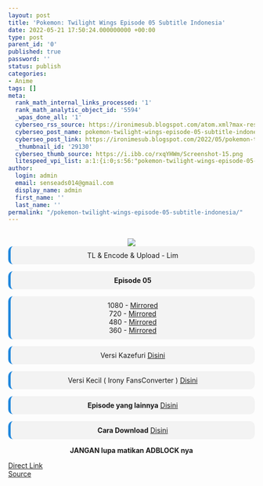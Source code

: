 ```yaml
---
layout: post
title: 'Pokemon: Twilight Wings Episode 05 Subtitle Indonesia'
date: 2022-05-21 17:50:24.000000000 +00:00
type: post
parent_id: '0'
published: true
password: ''
status: publish
categories:
- Anime
tags: []
meta:
  rank_math_internal_links_processed: '1'
  rank_math_analytic_object_id: '5594'
  _wpas_done_all: '1'
  cyberseo_rss_source: https://ironimesub.blogspot.com/atom.xml?max-results=150
  cyberseo_post_name: pokemon-twilight-wings-episode-05-subtitle-indonesia
  cyberseo_post_link: https://ironimesub.blogspot.com/2022/05/pokemon-twilight-wings-episode-05.html
  _thumbnail_id: '29130'
  cyberseo_thumb_source: https://i.ibb.co/rxqYHWm/Screenshot-15.png
  litespeed_vpi_list: a:1:{i:0;s:56:"pokemon-twilight-wings-episode-05-subtitle-indonesia.png";}
author:
  login: admin
  email: senseads014@gmail.com
  display_name: admin
  first_name: ''
  last_name: ''
permalink: "/pokemon-twilight-wings-episode-05-subtitle-indonesia/"
---
```

<p><meta content=" TL &amp; Encode &amp; Upload - Lim Episode 05 1080 - Mirrored 720 - Mirrored 480 - Mirrored 360 - Mirrored Versi Kazefur..." name="twitter:description" /></p>
<div style="text-align: center;">
<br />
<img src="{{ site.baseurl }}/assets/2022/05/Screenshot-15.png" />
<div style="-moz-border-radius: 10px; -webkit-border-radius: 10px; background-color: #f3f3f3; border-left: 5px solid #2288dd; border-radius: 10px; padding: 10px; t-align: left;">
TL &amp; Encode &amp; Upload - Lim</div>
<p></p>
<div style="-moz-border-radius: 10px; -webkit-border-radius: 10px; background-color: #f3f3f3; border-left: 5px solid #2288dd; border-radius: 10px; padding: 10px; t-align: left;">
<strong>Episode 05</strong> </div>
<p></p>
<div style="-moz-border-radius: 10px; -webkit-border-radius: 10px; background-color: #f3f3f3; border-left: 5px solid #2288dd; border-radius: 10px; padding: 10px; t-align: left;">
1080 - <a href="https://mir.cr/0EQNN8OQ">Mirrored</a><br />
720 - <a href="https://mir.cr/0OLTMRKZ">Mirrored</a><br />
480 - <a href="https://mir.cr/JEGRVEU6">Mirrored</a><br />
360 - <a href="https://mir.cr/WNMZ3YVO">Mirrored</a>
</div>
<p></p>
<div style="-moz-border-radius: 10px; -webkit-border-radius: 10px; background-color: #f3f3f3; border-left: 5px solid #2288dd; border-radius: 10px; padding: 10px; t-align: left;">
Versi Kazefuri <a href="https://kazefuri.net/pokemon-twilight-wings-hakumei-no-tsubasa-episode-01/">Disini</a>
</div>
<p></p>
<div style="-moz-border-radius: 10px; -webkit-border-radius: 10px; background-color: #f3f3f3; border-left: 5px solid #2288dd; border-radius: 10px; padding: 10px; t-align: left;">
Versi Kecil ( Irony FansConverter ) <a href="https://ironimesub.blogspot.com/2022/05/pokemon-twilight-wings-episode-05.html#">Disini</a>
</div>
<p></p>
<div style="-moz-border-radius: 10px; -webkit-border-radius: 10px; background-color: #f3f3f3; border-left: 5px solid #2288dd; border-radius: 10px; padding: 10px; t-align: left;">
<strong>Episode yang lainnya</strong> <a href="https://ironimesub.blogspot.com/p/pokemon-twilight-wings.html">Disini</a>
</div>
<p></p>
<div style="-moz-border-radius: 10px; -webkit-border-radius: 10px; background-color: #f3f3f3; border-left: 5px solid #2288dd; border-radius: 10px; padding: 10px; t-align: left;">
<strong>Cara Download</strong> <a href="https://ironimesub.blogspot.com/2022/04/cara-mendownload-di-mirrored.html">Disini</a>
</div>
<p><strong>JANGAN lupa matikan ADBLOCK nya</strong></p>
</div>
<link rel="stylesheet" href="https://cdnjs.cloudflare.com/ajax/libs/font-awesome/4.7.0/css/font-awesome.min.css" />
<div class="divbtn"> <a href="https://handymansurrender.com/fihup8buzv?key=94550f7ce39444073321dde3b8782f97" class="btn"><i class="fa fa-download"></i> Direct Link</a> <br /><a href="https://ironimesub.blogspot.com/2022/05/pokemon-twilight-wings-episode-05.html">Source</a> </div>
